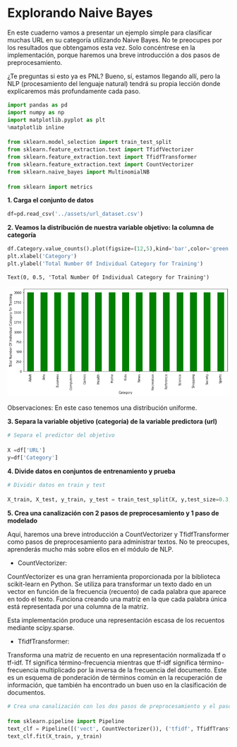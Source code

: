 # Explorando Naive Bayes

En este cuaderno vamos a presentar un ejemplo simple para clasificar muchas URL en su categoría utilizando Naive Bayes. No te preocupes por los resultados que obtengamos esta vez. Solo concéntrese en la implementación, porque haremos una breve introducción a dos pasos de preprocesamiento.

¿Te preguntas si esto ya es PNL? Bueno, sí, estamos llegando allí, pero la NLP (procesamiento del lenguaje natural) tendrá su propia lección donde explicaremos más profundamente cada paso.


```python
import pandas as pd
import numpy as np
import matplotlib.pyplot as plt
%matplotlib inline 

from sklearn.model_selection import train_test_split
from sklearn.feature_extraction.text import TfidfVectorizer
from sklearn.feature_extraction.text import TfidfTransformer
from sklearn.feature_extraction.text import CountVectorizer
from sklearn.naive_bayes import MultinomialNB

from sklearn import metrics
```

**1. Carga el conjunto de datos**


```python
df=pd.read_csv('../assets/url_dataset.csv')
```

**2. Veamos la distribución de nuestra variable objetivo: la columna de categoría**


```python
df.Category.value_counts().plot(figsize=(12,5),kind='bar',color='green');
plt.xlabel('Category')
plt.ylabel('Total Number Of Individual Category for Training')
```




    Text(0, 0.5, 'Total Number Of Individual Category for Training')




    
![png](exploring-naive-bayes.es_files/exploring-naive-bayes.es_6_1.png)
    


Observaciones: En este caso tenemos una distribución uniforme.

**3. Separa la variable objetivo (categoría) de la variable predictora (url)**


```python
# Separa el predictor del objetivo

X =df['URL']
y=df['Category']
```

**4. Divide datos en conjuntos de entrenamiento y prueba**


```python
# Dividir datos en train y test

X_train, X_test, y_train, y_test = train_test_split(X, y,test_size=0.3, random_state = 0)
```

**5. Crea una canalización con 2 pasos de preprocesamiento y 1 paso de modelado**

Aquí, haremos una breve introducción a CountVectorizer y TfidfTransformer como pasos de preprocesamiento para administrar textos. No te preocupes, aprenderás mucho más sobre ellos en el módulo de NLP.

- CountVectorizer:

CountVectorizer es una gran herramienta proporcionada por la biblioteca scikit-learn en Python. Se utiliza para transformar un texto dado en un vector en función de la frecuencia (recuento) de cada palabra que aparece en todo el texto. Funciona creando una matriz en la que cada palabra única está representada por una columna de la matriz.

Esta implementación produce una representación escasa de los recuentos mediante scipy.sparse.

- TfidfTransformer:

Transforma una matriz de recuento en una representación normalizada tf o tf-idf. Tf significa término-frecuencia mientras que tf-idf significa término-frecuencia multiplicado por la inversa de la frecuencia del documento. Este es un esquema de ponderación de términos común en la recuperación de información, que también ha encontrado un buen uso en la clasificación de documentos.


```python
# Crea una canalización con los dos pasos de preprocesamiento y el paso de modelado con el algoritmo elegido

from sklearn.pipeline import Pipeline
text_clf = Pipeline([('vect', CountVectorizer()), ('tfidf', TfidfTransformer()), ('clf', MultinomialNB())])
text_clf.fit(X_train, y_train)
```




<style>#sk-container-id-1 {color: black;background-color: white;}#sk-container-id-1 pre{padding: 0;}#sk-container-id-1 div.sk-toggleable {background-color: white;}#sk-container-id-1 label.sk-toggleable__label {cursor: pointer;display: block;width: 100%;margin-bottom: 0;padding: 0.3em;box-sizing: border-box;text-align: center;}#sk-container-id-1 label.sk-toggleable__label-arrow:before {content: "▸";float: left;margin-right: 0.25em;color: #696969;}#sk-container-id-1 label.sk-toggleable__label-arrow:hover:before {color: black;}#sk-container-id-1 div.sk-estimator:hover label.sk-toggleable__label-arrow:before {color: black;}#sk-container-id-1 div.sk-toggleable__content {max-height: 0;max-width: 0;overflow: hidden;text-align: left;background-color: #f0f8ff;}#sk-container-id-1 div.sk-toggleable__content pre {margin: 0.2em;color: black;border-radius: 0.25em;background-color: #f0f8ff;}#sk-container-id-1 input.sk-toggleable__control:checked~div.sk-toggleable__content {max-height: 200px;max-width: 100%;overflow: auto;}#sk-container-id-1 input.sk-toggleable__control:checked~label.sk-toggleable__label-arrow:before {content: "▾";}#sk-container-id-1 div.sk-estimator input.sk-toggleable__control:checked~label.sk-toggleable__label {background-color: #d4ebff;}#sk-container-id-1 div.sk-label input.sk-toggleable__control:checked~label.sk-toggleable__label {background-color: #d4ebff;}#sk-container-id-1 input.sk-hidden--visually {border: 0;clip: rect(1px 1px 1px 1px);clip: rect(1px, 1px, 1px, 1px);height: 1px;margin: -1px;overflow: hidden;padding: 0;position: absolute;width: 1px;}#sk-container-id-1 div.sk-estimator {font-family: monospace;background-color: #f0f8ff;border: 1px dotted black;border-radius: 0.25em;box-sizing: border-box;margin-bottom: 0.5em;}#sk-container-id-1 div.sk-estimator:hover {background-color: #d4ebff;}#sk-container-id-1 div.sk-parallel-item::after {content: "";width: 100%;border-bottom: 1px solid gray;flex-grow: 1;}#sk-container-id-1 div.sk-label:hover label.sk-toggleable__label {background-color: #d4ebff;}#sk-container-id-1 div.sk-serial::before {content: "";position: absolute;border-left: 1px solid gray;box-sizing: border-box;top: 0;bottom: 0;left: 50%;z-index: 0;}#sk-container-id-1 div.sk-serial {display: flex;flex-direction: column;align-items: center;background-color: white;padding-right: 0.2em;padding-left: 0.2em;position: relative;}#sk-container-id-1 div.sk-item {position: relative;z-index: 1;}#sk-container-id-1 div.sk-parallel {display: flex;align-items: stretch;justify-content: center;background-color: white;position: relative;}#sk-container-id-1 div.sk-item::before, #sk-container-id-1 div.sk-parallel-item::before {content: "";position: absolute;border-left: 1px solid gray;box-sizing: border-box;top: 0;bottom: 0;left: 50%;z-index: -1;}#sk-container-id-1 div.sk-parallel-item {display: flex;flex-direction: column;z-index: 1;position: relative;background-color: white;}#sk-container-id-1 div.sk-parallel-item:first-child::after {align-self: flex-end;width: 50%;}#sk-container-id-1 div.sk-parallel-item:last-child::after {align-self: flex-start;width: 50%;}#sk-container-id-1 div.sk-parallel-item:only-child::after {width: 0;}#sk-container-id-1 div.sk-dashed-wrapped {border: 1px dashed gray;margin: 0 0.4em 0.5em 0.4em;box-sizing: border-box;padding-bottom: 0.4em;background-color: white;}#sk-container-id-1 div.sk-label label {font-family: monospace;font-weight: bold;display: inline-block;line-height: 1.2em;}#sk-container-id-1 div.sk-label-container {text-align: center;}#sk-container-id-1 div.sk-container {/* jupyter's `normalize.less` sets `[hidden] { display: none; }` but bootstrap.min.css set `[hidden] { display: none !important; }` so we also need the `!important` here to be able to override the default hidden behavior on the sphinx rendered scikit-learn.org. See: https://github.com/scikit-learn/scikit-learn/issues/21755 */display: inline-block !important;position: relative;}#sk-container-id-1 div.sk-text-repr-fallback {display: none;}</style><div id="sk-container-id-1" class="sk-top-container"><div class="sk-text-repr-fallback"><pre>Pipeline(steps=[(&#x27;vect&#x27;, CountVectorizer()), (&#x27;tfidf&#x27;, TfidfTransformer()),
                (&#x27;clf&#x27;, MultinomialNB())])</pre><b>In a Jupyter environment, please rerun this cell to show the HTML representation or trust the notebook. <br />On GitHub, the HTML representation is unable to render, please try loading this page with nbviewer.org.</b></div><div class="sk-container" hidden><div class="sk-item sk-dashed-wrapped"><div class="sk-label-container"><div class="sk-label sk-toggleable"><input class="sk-toggleable__control sk-hidden--visually" id="sk-estimator-id-1" type="checkbox" ><label for="sk-estimator-id-1" class="sk-toggleable__label sk-toggleable__label-arrow">Pipeline</label><div class="sk-toggleable__content"><pre>Pipeline(steps=[(&#x27;vect&#x27;, CountVectorizer()), (&#x27;tfidf&#x27;, TfidfTransformer()),
                (&#x27;clf&#x27;, MultinomialNB())])</pre></div></div></div><div class="sk-serial"><div class="sk-item"><div class="sk-estimator sk-toggleable"><input class="sk-toggleable__control sk-hidden--visually" id="sk-estimator-id-2" type="checkbox" ><label for="sk-estimator-id-2" class="sk-toggleable__label sk-toggleable__label-arrow">CountVectorizer</label><div class="sk-toggleable__content"><pre>CountVectorizer()</pre></div></div></div><div class="sk-item"><div class="sk-estimator sk-toggleable"><input class="sk-toggleable__control sk-hidden--visually" id="sk-estimator-id-3" type="checkbox" ><label for="sk-estimator-id-3" class="sk-toggleable__label sk-toggleable__label-arrow">TfidfTransformer</label><div class="sk-toggleable__content"><pre>TfidfTransformer()</pre></div></div></div><div class="sk-item"><div class="sk-estimator sk-toggleable"><input class="sk-toggleable__control sk-hidden--visually" id="sk-estimator-id-4" type="checkbox" ><label for="sk-estimator-id-4" class="sk-toggleable__label sk-toggleable__label-arrow">MultinomialNB</label><div class="sk-toggleable__content"><pre>MultinomialNB()</pre></div></div></div></div></div></div></div>



**6. Veamos algunos resultados que obtuvimos**


```python
from sklearn.metrics import precision_recall_fscore_support
from sklearn.metrics import confusion_matrix

y_pred = text_clf.predict(X_test)
precision_recall_fscore_support(y_test, y_pred, average='weighted')
```




    (0.5798207299653638, 0.39744444444444443, 0.3950741953806211, None)




```python
print('Naive Bayes Train Accuracy = ',metrics.accuracy_score(y_train,text_clf.predict(X_train)))
print('Naive Bayes Test Accuracy = ',metrics.accuracy_score(y_test,text_clf.predict(X_test)))
```

    Naive Bayes Train Accuracy =  0.9343809523809524
    Naive Bayes Test Accuracy =  0.39744444444444443


**7. Un ejemplo de una búsqueda aleatoria usando el clasificador pipeline (text_clf)**


```python
# Busca los mejores parámetros con una búsqueda aleatoria

from sklearn.model_selection import RandomizedSearchCV
n_iter_search = 5
parameters = {'vect__ngram_range': [(1, 1), (1, 2)], 'tfidf__use_idf': (True, False), 'clf__alpha': (1e-2, 1e-3)}
gs_clf = RandomizedSearchCV(text_clf, parameters, n_iter = n_iter_search)
gs_clf.fit(X_train, y_train)
```




<style>#sk-container-id-2 {color: black;background-color: white;}#sk-container-id-2 pre{padding: 0;}#sk-container-id-2 div.sk-toggleable {background-color: white;}#sk-container-id-2 label.sk-toggleable__label {cursor: pointer;display: block;width: 100%;margin-bottom: 0;padding: 0.3em;box-sizing: border-box;text-align: center;}#sk-container-id-2 label.sk-toggleable__label-arrow:before {content: "▸";float: left;margin-right: 0.25em;color: #696969;}#sk-container-id-2 label.sk-toggleable__label-arrow:hover:before {color: black;}#sk-container-id-2 div.sk-estimator:hover label.sk-toggleable__label-arrow:before {color: black;}#sk-container-id-2 div.sk-toggleable__content {max-height: 0;max-width: 0;overflow: hidden;text-align: left;background-color: #f0f8ff;}#sk-container-id-2 div.sk-toggleable__content pre {margin: 0.2em;color: black;border-radius: 0.25em;background-color: #f0f8ff;}#sk-container-id-2 input.sk-toggleable__control:checked~div.sk-toggleable__content {max-height: 200px;max-width: 100%;overflow: auto;}#sk-container-id-2 input.sk-toggleable__control:checked~label.sk-toggleable__label-arrow:before {content: "▾";}#sk-container-id-2 div.sk-estimator input.sk-toggleable__control:checked~label.sk-toggleable__label {background-color: #d4ebff;}#sk-container-id-2 div.sk-label input.sk-toggleable__control:checked~label.sk-toggleable__label {background-color: #d4ebff;}#sk-container-id-2 input.sk-hidden--visually {border: 0;clip: rect(1px 1px 1px 1px);clip: rect(1px, 1px, 1px, 1px);height: 1px;margin: -1px;overflow: hidden;padding: 0;position: absolute;width: 1px;}#sk-container-id-2 div.sk-estimator {font-family: monospace;background-color: #f0f8ff;border: 1px dotted black;border-radius: 0.25em;box-sizing: border-box;margin-bottom: 0.5em;}#sk-container-id-2 div.sk-estimator:hover {background-color: #d4ebff;}#sk-container-id-2 div.sk-parallel-item::after {content: "";width: 100%;border-bottom: 1px solid gray;flex-grow: 1;}#sk-container-id-2 div.sk-label:hover label.sk-toggleable__label {background-color: #d4ebff;}#sk-container-id-2 div.sk-serial::before {content: "";position: absolute;border-left: 1px solid gray;box-sizing: border-box;top: 0;bottom: 0;left: 50%;z-index: 0;}#sk-container-id-2 div.sk-serial {display: flex;flex-direction: column;align-items: center;background-color: white;padding-right: 0.2em;padding-left: 0.2em;position: relative;}#sk-container-id-2 div.sk-item {position: relative;z-index: 1;}#sk-container-id-2 div.sk-parallel {display: flex;align-items: stretch;justify-content: center;background-color: white;position: relative;}#sk-container-id-2 div.sk-item::before, #sk-container-id-2 div.sk-parallel-item::before {content: "";position: absolute;border-left: 1px solid gray;box-sizing: border-box;top: 0;bottom: 0;left: 50%;z-index: -1;}#sk-container-id-2 div.sk-parallel-item {display: flex;flex-direction: column;z-index: 1;position: relative;background-color: white;}#sk-container-id-2 div.sk-parallel-item:first-child::after {align-self: flex-end;width: 50%;}#sk-container-id-2 div.sk-parallel-item:last-child::after {align-self: flex-start;width: 50%;}#sk-container-id-2 div.sk-parallel-item:only-child::after {width: 0;}#sk-container-id-2 div.sk-dashed-wrapped {border: 1px dashed gray;margin: 0 0.4em 0.5em 0.4em;box-sizing: border-box;padding-bottom: 0.4em;background-color: white;}#sk-container-id-2 div.sk-label label {font-family: monospace;font-weight: bold;display: inline-block;line-height: 1.2em;}#sk-container-id-2 div.sk-label-container {text-align: center;}#sk-container-id-2 div.sk-container {/* jupyter's `normalize.less` sets `[hidden] { display: none; }` but bootstrap.min.css set `[hidden] { display: none !important; }` so we also need the `!important` here to be able to override the default hidden behavior on the sphinx rendered scikit-learn.org. See: https://github.com/scikit-learn/scikit-learn/issues/21755 */display: inline-block !important;position: relative;}#sk-container-id-2 div.sk-text-repr-fallback {display: none;}</style><div id="sk-container-id-2" class="sk-top-container"><div class="sk-text-repr-fallback"><pre>RandomizedSearchCV(estimator=Pipeline(steps=[(&#x27;vect&#x27;, CountVectorizer()),
                                             (&#x27;tfidf&#x27;, TfidfTransformer()),
                                             (&#x27;clf&#x27;, MultinomialNB())]),
                   n_iter=5,
                   param_distributions={&#x27;clf__alpha&#x27;: (0.01, 0.001),
                                        &#x27;tfidf__use_idf&#x27;: (True, False),
                                        &#x27;vect__ngram_range&#x27;: [(1, 1), (1, 2)]})</pre><b>In a Jupyter environment, please rerun this cell to show the HTML representation or trust the notebook. <br />On GitHub, the HTML representation is unable to render, please try loading this page with nbviewer.org.</b></div><div class="sk-container" hidden><div class="sk-item sk-dashed-wrapped"><div class="sk-label-container"><div class="sk-label sk-toggleable"><input class="sk-toggleable__control sk-hidden--visually" id="sk-estimator-id-5" type="checkbox" ><label for="sk-estimator-id-5" class="sk-toggleable__label sk-toggleable__label-arrow">RandomizedSearchCV</label><div class="sk-toggleable__content"><pre>RandomizedSearchCV(estimator=Pipeline(steps=[(&#x27;vect&#x27;, CountVectorizer()),
                                             (&#x27;tfidf&#x27;, TfidfTransformer()),
                                             (&#x27;clf&#x27;, MultinomialNB())]),
                   n_iter=5,
                   param_distributions={&#x27;clf__alpha&#x27;: (0.01, 0.001),
                                        &#x27;tfidf__use_idf&#x27;: (True, False),
                                        &#x27;vect__ngram_range&#x27;: [(1, 1), (1, 2)]})</pre></div></div></div><div class="sk-parallel"><div class="sk-parallel-item"><div class="sk-item"><div class="sk-label-container"><div class="sk-label sk-toggleable"><input class="sk-toggleable__control sk-hidden--visually" id="sk-estimator-id-6" type="checkbox" ><label for="sk-estimator-id-6" class="sk-toggleable__label sk-toggleable__label-arrow">estimator: Pipeline</label><div class="sk-toggleable__content"><pre>Pipeline(steps=[(&#x27;vect&#x27;, CountVectorizer()), (&#x27;tfidf&#x27;, TfidfTransformer()),
                (&#x27;clf&#x27;, MultinomialNB())])</pre></div></div></div><div class="sk-serial"><div class="sk-item"><div class="sk-serial"><div class="sk-item"><div class="sk-estimator sk-toggleable"><input class="sk-toggleable__control sk-hidden--visually" id="sk-estimator-id-7" type="checkbox" ><label for="sk-estimator-id-7" class="sk-toggleable__label sk-toggleable__label-arrow">CountVectorizer</label><div class="sk-toggleable__content"><pre>CountVectorizer()</pre></div></div></div><div class="sk-item"><div class="sk-estimator sk-toggleable"><input class="sk-toggleable__control sk-hidden--visually" id="sk-estimator-id-8" type="checkbox" ><label for="sk-estimator-id-8" class="sk-toggleable__label sk-toggleable__label-arrow">TfidfTransformer</label><div class="sk-toggleable__content"><pre>TfidfTransformer()</pre></div></div></div><div class="sk-item"><div class="sk-estimator sk-toggleable"><input class="sk-toggleable__control sk-hidden--visually" id="sk-estimator-id-9" type="checkbox" ><label for="sk-estimator-id-9" class="sk-toggleable__label sk-toggleable__label-arrow">MultinomialNB</label><div class="sk-toggleable__content"><pre>MultinomialNB()</pre></div></div></div></div></div></div></div></div></div></div></div></div>




```python
gs_clf.best_params_
```




    {'vect__ngram_range': (1, 1), 'tfidf__use_idf': True, 'clf__alpha': 0.01}




```python
print('Naive Bayes Train Accuracy = ',metrics.accuracy_score(y_train,gs_clf.predict(X_train)))
print('Naive Bayes Test Accuracy = ',metrics.accuracy_score(y_test,gs_clf.predict(X_test)))
```

    Naive Bayes Train Accuracy =  0.9955714285714286
    Naive Bayes Test Accuracy =  0.41155555555555556


Nuevamente, esta vez no nos estamos enfocando en los resultados, solo en la implementación de un clasificador de texto usando Naive Bayes. Pero, como ya te estás convirtiendo en un ingeniero de Machine Learning, ¿cuál es tu opinión sobre los resultados que obtuvimos? ¿Es un buen resultado? ¿Hay alguna razón para ese resultado? alguna solución posible?

Ahora, usando esa puntuación, intentaremos predecir un par de URL.


```python
# Predecir un par de categorías de URL

print(gs_clf.predict(['http://www.businesstoday.net/']))
print(gs_clf.predict(['http://www.gamespot.net/']))
```

    ['Computers']
    ['Kids']


Fuente: 

https://scikit-learn.org/stable/modules/generated/sklearn.feature_extraction.text.TfidfTransformer.html

https://scikit-learn.org/stable/modules/generated/sklearn.feature_extraction.text.CountVectorizer.html

https://github.com/pb111/Naive-Bayes-Classification-Project

https://www.kaggle.com/code/shawon10/url-classification-by-naive-bayes/notebook

https://github.com/Hrd2D/Sentiment-analysis-on-Google-Play-store-apps-reviews/blob/master/main.ipynb


